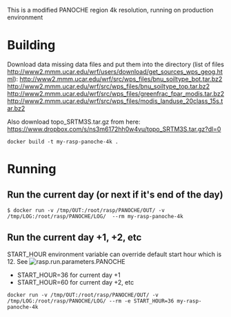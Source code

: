 This is a modified PANOCHE region 4k resolution, running on production environment

# Building
Download data missing data files and put them into the directory (list of files http://www2.mmm.ucar.edu/wrf/users/download/get_sources_wps_geog.html):
http://www2.mmm.ucar.edu/wrf/src/wps_files/bnu_soiltype_bot.tar.bz2
http://www2.mmm.ucar.edu/wrf/src/wps_files/bnu_soiltype_top.tar.bz2
http://www2.mmm.ucar.edu/wrf/src/wps_files/greenfrac_fpar_modis.tar.bz2
http://www2.mmm.ucar.edu/wrf/src/wps_files/modis_landuse_20class_15s.tar.bz2

Also download topo_SRTM3S.tar.gz from here: https://www.dropbox.com/s/ns3m6172hh0w4vu/topo_SRTM3S.tar.gz?dl=0
```
docker build -t my-rasp-panoche-4k .
```

# Running
## Run the current day (or next if it's end of the day)

```
$ docker run -v /tmp/OUT:/root/rasp/PANOCHE/OUT/ -v /tmp/LOG:/root/rasp/PANOCHE/LOG/  --rm my-rasp-panoche-4k
```

## Run the current day +1, +2, etc

START_HOUR environment variable can override default start hour which is 12. See ![rasp.run.parameters.PANOCHE](PANOCHE/rasp.run.parameters.PANOCHE)

* START_HOUR=36 for current day +1
* START_HOUR=60 for current day +2, etc

```
docker run -v /tmp/OUT:/root/rasp/PANOCHE/OUT/ -v /tmp/LOG:/root/rasp/PANOCHE/LOG/ --rm -e START_HOUR=36 my-rasp-panoche-4k
```

